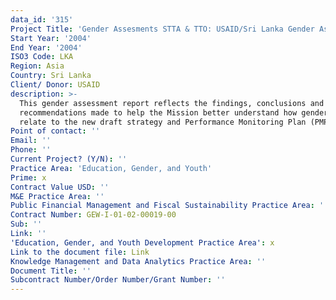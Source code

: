 ```yaml
---
data_id: '315'
Project Title: 'Gender Assesments STTA & TTO: USAID/Sri Lanka Gender Assessment (TDY25)'
Start Year: '2004'
End Year: '2004'
ISO3 Code: LKA
Region: Asia
Country: Sri Lanka
Client/ Donor: USAID
description: >-
  This gender assessment report reflects the findings, conclusions and
  recommendations made to help the Mission better understand how gender issues
  relate to the new draft strategy and Performance Monitoring Plan (PMP).
Point of contact: ''
Email: ''
Phone: ''
Current Project? (Y/N): ''
Practice Area: 'Education, Gender, and Youth'
Prime: x
Contract Value USD: ''
M&E Practice Area: ''
Public Financial Management and Fiscal Sustainability Practice Area: ''
Contract Number: GEW-I-01-02-00019-00
Sub: ''
Link: ''
'Education, Gender, and Youth Development Practice Area': x
Link to the document file: Link
Knowledge Management and Data Analytics Practice Area: ''
Document Title: ''
Subcontract Number/Order Number/Grant Number: ''
---
```

